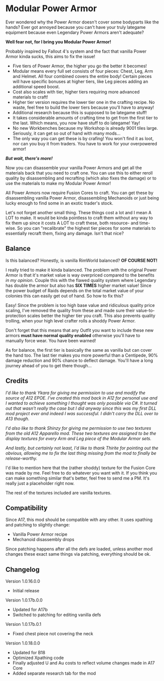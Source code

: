 # Modular Power Armor
Ever wondered why the Power Armor doesn't cover some bodyparts like the hands? Ever got annoyed because you can't have your truly lategame equipment because even Legendary Power Armors aren't adequate?

**Well fear not, for I bring you Modular Power Armor!**

Probably inspired by Fallout 4's system and the fact that vanilla Power Armor kinda sucks, this aims to fix the issue!

- Five tiers of Power Armor, the higher you go the better it becomes!
- Modular means every full set consists of four pieces: Chest, Leg, Arm and Helmet. All four combined covers the entire body! Certain pieces will have specific bonuses at higher tiers, like Leg pieces adding an additional speed boost.
- Cost also scales with tier, higher tiers requiring more advanced materials to craft!
- Higher tier version requires the lower tier one in the crafting recipe. No waste, feel free to build the lower tiers because you'll have to anyway!
- Additional research because this is supposed to be lategame stuff!
- It takes considerable amounts of crafting time to get from the first tier to the last. Which means, you now have stuff to do lategame! Yay!
- No new Workbenches because my Workshop is already 9001 tiles large. Seriously, it can get so out of hand with many mods...
- The only way you can get these is by crafing! You won't find it as loot, nor can you buy it from traders. You have to work for your overpowered armor!

***But wait, there's more!***

Now you can disassemble your vanilla Power Armors and get all the materials back that you need to craft one. You can use this to either reroll quality by disassembling and recrafting (which also fixes the damage) or to use the materials to make my Modular Power Armor!

All Power Armors now require Fusion Cores to craft. You can get these by disassembling vanilla Power Armor, disassembling Mechanoids or just being lucky enough to find some in an exotic trader's stock.

Let's not forget another small thing. These things cost a lot and I mean A LOT to make. It would be kinda pointless to craft them without any way to fix them up since it costs A LOT to craft these, both resource- and time-wise. So you can "recalibrate" the highest tier pieces for some materials to essentially recraft them, fixing any damage. Isn't that nice?

## Balance
Is this balanced?
Honestly, is vanilla RimWorld balanced? **OF COURSE NOT!**

I really tried to make it kinda balanced. The problem with the original Power Armor is that it's market value is way overpriced compared to the benefits *in my opinion*. Couple this with the flawed quality system where Legendary has double the armor but also has **SIX TIMES** higher market value! Since the power budget of Raids depends on the total market value of your colonies this can easily get out of hand. So how to fix this?

Easy! Since the problem is too high base value and ridiculous quality price scaling, I've removed the quality from these and made sure their value-to-protection scales better the higher tier you craft. This also prevents quality trolling, when your high level crafter rolls a shoddy Power Armor.

Don't forget that this means that any Outfit you want to include these new armors **must have normal quality enabled** otherwise you'll have to manually force wear. You have been warned!

As for balance, the first tier is basically the same as vanilla but can cover the hand too. The last tier makes you more powerful than a Centipede, 90% damage reduction and 90% chance to deflect damage. You'll have a long journey ahead of you to get there though...

## Credits
*I'd like to thank Ykara for giving me permission to use and modify the source of A12 EPOE. I've created this mod back in A12 for personal use and I wanted to achieve something I thought was only possible via C#. It turned out that wasn't really the case but I did anyway since this was my first DLL mod project ever and indeed I was successful. I didn't carry the DLL over to A13 though.*

*I'd also like to thank Shinzy for giving me permission to use two textures from the old A12 Apparello mod. These two textures are assigned to be the display textures for every Arm and Leg piece of the Modular Armor sets.*

*And lastly, but certainly not least, I'd like to thank Thirite for pointing out the obvious, allowing me to fix the last thing missing from the mod to finally be release-worthy.*

I'd like to mention here that the (rather shoddy) texture for the Fusion Core was made by me. Feel free to do whatever you want with it. If you think you can make something similar that's better, feel free to send me a PM. It's really just a placeholder right now.

The rest of the textures included are vanilla textures.

## Compatibility
Since A17, this mod should be compatible with any other. It uses xpathing and patching to slightly change:
- Vanilla Power Armor recipe
- Mechanoid disassembly drops

Since patching happens after all the defs are loaded, unless another mod changes these exact same things via patching, everything should be ok.

## Changelog
Version 1.0.16.0.0
- Initial release

Version 1.0.17b.0.0
- Updated for A17b
- Switched to patching for editing vanilla defs

Version 1.0.17b.0.1
- Fixed chest piece not covering the neck

Version 1.0.18.0.0
- Updated for B18
- Optimized Xpathing code
- Finally adjusted U and Au costs to reflect volume changes made in A17 Core
- Added separate research tab for the mod
